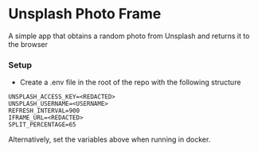 # Unsplash Photo Frame
A simple app that obtains a random photo from Unsplash and returns it to the browser

### Setup
* Create a .env file in the root of the repo with the following structure
```
UNSPLASH_ACCESS_KEY=<REDACTED>
UNSPLASH_USERNAME=<USERNAME>
REFRESH_INTERVAL=900
IFRAME_URL=<REDACTED>
SPLIT_PERCENTAGE=65
```

Alternatively, set the variables above when running in docker.
